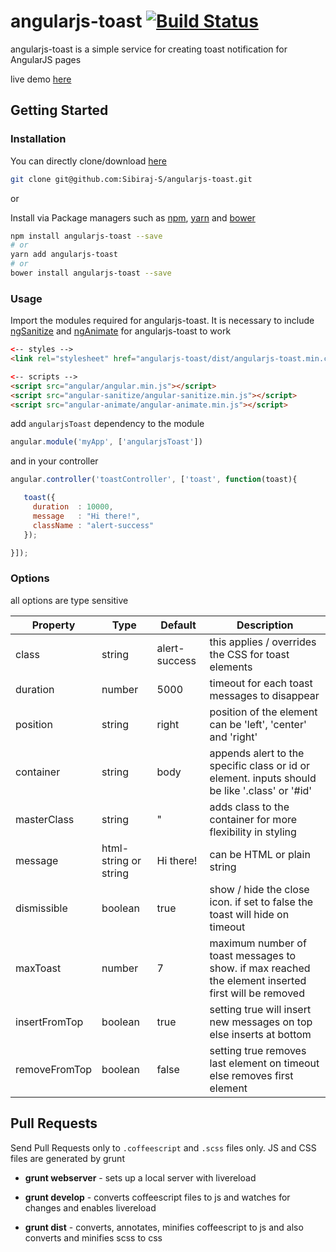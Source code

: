 # angularjs-toast [![Build Status](https://travis-ci.org/Sibiraj-S/angularjs-toast.svg?branch=master)](https://travis-ci.org/Sibiraj-S/angularjs-toast)

angularjs-toast is a simple service for creating toast notification for AngularJS pages

live demo [here][demo]

## Getting Started

### Installation

You can directly clone/download [here][angularjs-toast]

```bash
git clone git@github.com:Sibiraj-S/angularjs-toast.git
```

or

Install via Package managers such as [npm][npm], [yarn][yarn] and [bower][bower]

```bash
npm install angularjs-toast --save
# or
yarn add angularjs-toast
# or
bower install angularjs-toast --save
```

 ### Usage
 Import the modules required for angularjs-toast. It is necessary to include [ngSanitize][ngSanitize] and [ngAnimate][ngAnimate] for angularjs-toast to work

 ```html
<-- styles -->
<link rel="stylesheet" href="angularjs-toast/dist/angularjs-toast.min.css">

<-- scripts -->
<script src="angular/angular.min.js"></script>
<script src="angular-sanitize/angular-sanitize.min.js"></script>
<script src="angular-animate/angular-animate.min.js"></script>
 ```

add `angularjsToast` dependency to the module

```js
angular.module('myApp', ['angularjsToast'])
```

and in your controller

```js
angular.controller('toastController', ['toast', function(toast){

   toast({
     duration  : 10000,
     message   : "Hi there!",
     className : "alert-success"
   });

}]);
```

### Options

all options are type sensitive

| Property      | Type                  | Default       | Description                              |
| ------------- | --------------------- | ------------- | ---------------------------------------- |
| class         | string                | alert-success | this applies / overrides the CSS for toast elements |
| duration      | number                | 5000          | timeout for each toast messages to disappear |
| position      | string                | right         | position of the element can be 'left', 'center' and 'right' |
| container     | string                | body          | appends alert to the specific class or id or element. inputs should be like '.class' or '#id' |
| masterClass   | string                | "             | adds class to the container for more flexibility in styling |
| message       | html-string or string | Hi there!     | can be HTML or plain string              |
| dismissible   | boolean               | true          | show / hide the close icon. if set to false the toast will hide on timeout |
| maxToast      | number                | 7             | maximum number of toast messages to show. if max reached the element inserted first will be removed |
| insertFromTop | boolean               | true          | setting true will insert new messages on top else inserts at bottom |
| removeFromTop | boolean               | false         | setting true removes last element on timeout else removes first element |

## Pull Requests

Send Pull Requests only to `.coffeescript` and `.scss` files only. JS and CSS files are generated by grunt

* **grunt webserver** - sets up a local server with livereload

* **grunt develop** - converts coffeescript files to js and watches for changes and enables livereload

* **grunt dist** - converts, annotates, minifies coffeescript to js and also converts and minifies scss to css




[ngAnimate]: https://docs.angularjs.org/api/ngAnimate
[ngSanitize]: https://docs.angularjs.org/api/ngSanitize
[npm]: https://www.npmjs.com/
[yarn]: https://yarnpkg.com/lang/en/
[bower]: https://bower.io/
[github]: https://sibiraj-s.github.io/
[angularjs-toast]: https://github.com/Sibiraj-S/angularjs-toast
[demo]: https://sibiraj-s.github.io/angularjs-toast/
